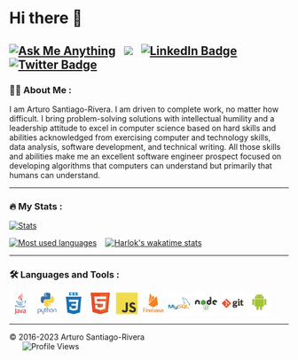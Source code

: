 # Hi there 👋
[![Ask Me Anything](https://img.shields.io/badge/Ask_me!-anything-orange.svg?style=for-the-badge&logo=gmail)](mailto:asantiago@arsari.com "I can help you!")&nbsp;&nbsp;
<a id="top" href="https://www.arsari.us/blog" title="Posts about coding" target="_blank"><img src="https://img.shields.io/badge/Blog-arsari.us-green.svg?style=for-the-badge&logo=blogger" /></a>&nbsp;&nbsp;
<a href="https://www.linkedin.com/in/arturosantiago"><img src="https://img.shields.io/badge/LinkedIn-blue?style=for-the-badge&logo=linkedin&logoColor=white" alt="LinkedIn Badge"/></a>&nbsp;&nbsp;
<a href="https://twitter.com/arq_asr"><img src="https://img.shields.io/badge/Twitter-lightblue?style=for-the-badge&logo=twitter&logoColor=white" alt="Twitter Badge"/></a>
---

### 👨‍💻 About Me :

I am Arturo Santiago-Rivera. I am driven to complete work, no matter how difficult. I bring problem-solving solutions with intellectual humility and a leadership attitude to excel in computer science based on hard skills and abilities acknowledged from exercising computer and technology skills, data analysis, software development, and technical writing. All those skills and abilities make me an excellent software engineer prospect focused on developing algorithms that computers can understand but primarily that humans can understand.

---

### 🔥 My Stats :

[![Stats](https://github-readme-stats.vercel.app/api?username=arsari&show_icons=true&theme=radical&cache_seconds=1800)](https://github.com/arsari)

[![Most used languages](https://github-readme-stats.vercel.app/api/top-langs/?username=arsari&theme=radical&layout=compact&langs_count=6&cache_seconds=1800)](https://github.com/arsari)&nbsp;&nbsp;&nbsp;&nbsp;[![Harlok's wakatime stats](https://github-readme-stats.vercel.app/api/wakatime?username=arsari&theme=radical&cache_seconds=1800)](https://github.com/arsari)

---

### 🛠️ Languages and Tools :

<div>
  <img src="https://github.com/devicons/devicon/blob/master/icons/java/java-original-wordmark.svg" title="Java" alt="Java" width="40" height="40"/>&nbsp;
  <img src="https://github.com/devicons/devicon/blob/master/icons/python/python-original-wordmark.svg" title="Python" alt="Python" width="40" height="40"/>&nbsp;
  <img src="https://github.com/devicons/devicon/blob/master/icons/css3/css3-plain-wordmark.svg"  title="CSS3" alt="CSS" width="40" height="40"/>&nbsp;
  <img src="https://github.com/devicons/devicon/blob/master/icons/html5/html5-original.svg" title="HTML5" alt="HTML" width="40" height="40"/>&nbsp;
  <img src="https://github.com/devicons/devicon/blob/master/icons/javascript/javascript-original.svg" title="JavaScript" alt="JavaScript" width="40" height="40"/>&nbsp;
  <img src="https://github.com/devicons/devicon/blob/master/icons/firebase/firebase-plain-wordmark.svg" title="Firebase" alt="Firebase" width="40" height="40"/>&nbsp;
  <img src="https://github.com/devicons/devicon/blob/master/icons/mysql/mysql-original-wordmark.svg" title="MySQL"  alt="MySQL" width="40" height="40"/>&nbsp;
  <img src="https://github.com/devicons/devicon/blob/master/icons/nodejs/nodejs-original-wordmark.svg" title="NodeJS" alt="NodeJS" width="40" height="40"/>&nbsp;
  <img src="https://github.com/devicons/devicon/blob/master/icons/git/git-original-wordmark.svg" title="Git" alt="Git" width="40" height="40"/>&nbsp;
  <img src="https://github.com/devicons/devicon/blob/master/icons/android/android-original-wordmark.svg" title="Android Studio" alt="Android Studio" width="40" height="40"/>
</div>

---
©️ 2016-2023 Arturo Santiago-Rivera<br>&nbsp;&nbsp;&nbsp;&nbsp;&nbsp;&nbsp;<img src="https://komarev.com/ghpvc/?username=arsari&style=flat-square&color=blue" alt="Profile Views"/>

